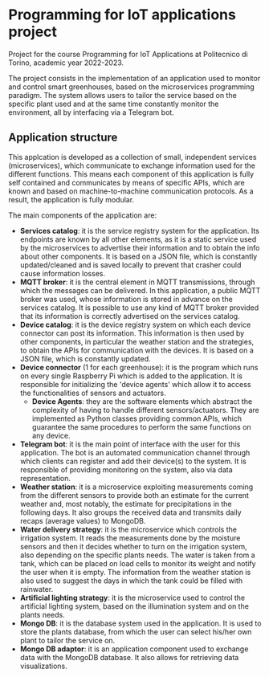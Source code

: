 # Programming for IoT applications project

Project for the course Programming for IoT Applications at Politecnico di Torino, academic year 2022-2023.

The project consists in the implementation of an application used to monitor and control smart greenhouses, based on the microservices programming paradigm. The system allows users to tailor the service based on the specific plant used and at the same time constantly monitor the environment, all by interfacing via a Telegram bot.

## Application structure

This applcation is developed as a collection of small, independent services (microservices), which communicate to exchange information used for the different functions.
This means each component of this application is fully self contained and communicates by means of specific APIs, which are known and based on machine-to-machine communication protocols. As a result, the application is fully modular.

The main components of the application are:

* **Services catalog**: it is the service registry system for the application. Its endpoints are known by all other elements, as it is a static service used by the microservices to advertise their information and to obtain the info about other components. It is based on a JSON file, which is constantly updated/cleaned and is saved locally to prevent that crasher could cause information losses.
* **MQTT broker**: it is the central element in MQTT transmissions, through which the messages can be delivered. In this application, a public MQTT broker was used, whose information is stored in advance on the services catalog. It is possible to use any kind of MQTT broker provided that its information is correctly advertised on the services catalog.
* **Device catalog**: it is the device registry system on which each device connector can post its information. This information is then used by other components, in particular the weather station and the strategies, to obtain the APIs for communication with the devices. It is based on a JSON file, which is constantly updated.
* **Device connector** (1 for each greenhouse): it is the program which runs on every single Raspberry Pi which is added to the application. It is responsible for initializing the 'device agents' which allow it to access the functionalities of sensors and actuators.
  * **Device Agents**: they are the software elements which abstract the complexity of having to handle different sensors/actuators. They are implemented as Python classes providing common APIs, which guarantee the same procedures to perform the same functions on any device.
* **Telegram bot**: it is the main point of interface with the user for this application. The bot is an automated communication channel through which clients can register and add their device(s) to the system. It is responsible of providing monitoring on the system, also via data representation.
* **Weather station**: it is a microservice exploiting measurements coming from the different sensors to provide both an estimate for the current weather and, most notably, the estimate for precipitations in the following days. It also groups the received data and transmits daily recaps (average values) to MongoDB.
* **Water delivery strategy**: it is the microservice which controls the irrigation system. It reads the measurements done by the moisture sensors and then it decides whether to turn on the irrigation system, also depending on the specific plants needs. The water is taken from a tank, which can be placed on load cells to monitor its weight and notify the user when it is empty. The information from the weather station is also used to suggest the days in which the tank could be filled with rainwater.
* **Artificial lighting strategy**: it is the microservice used to control the artificial lighting system, based on the illumination system and on the plants needs.
* **Mongo DB**: it is the database system used in the application. It is used to store the plants database, from which the user can select his/her own plant to tailor the service on.
* **Mongo DB adaptor**: it is an application component used to exchange data with the MongoDB database. It also allows for retrieving data visualizations.
